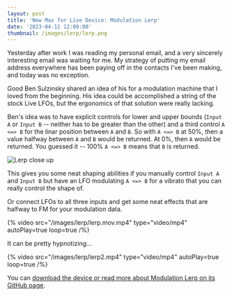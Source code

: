 ```yaml
---
layout: post
title: 'New Max for Live Device: Modulation Lerp'
date: '2023-04-11 12:00:00'
thumbnail: /images/lerp/lerp.png
---
```


Yesterday after work I was reading my personal email, and a very sincerely
interesting email was waiting for me. My strategy of putting my email address
everywhere has been paying off in the contacts I've been making, and today was
no exception.

Good Ben Sulzinsky shared an idea of his for a modulation machine that I loved
from the beginning. His idea could be accomplished a string of the stock Live
LFOs, but the ergonomics of that solution were really lacking.

Ben's idea was to have explicit controls for lower and upper bounds (`Input A` or
`Input B` -- neither has to be greater than the other) and a third control `A <=> B` for
the linar position between `A` and `B`. So with `A <=> B` at 50%, then a
value halfway between `A` and `B` would be returned. At 0%, then `A` would be
returned. You guessed it -- 100% `A <=> B` means that `B` is returned.

![Lerp close up](/images/lerp/lerp.png)

This gives you some neat shaping abilities if you manually control `Input A` and
`Input B` but have an LFO modulating `A <=> B` for a vibrato that you can really
control the shape of.

Or connect LFOs to all three inputs and get some neat effects that are halfway
to FM for your modulation data.

{% video src="/images/lerp/lerp.mov.mp4" type="video/mp4" autoPlay=true loop=true /%}

It can be pretty hypnotizing...

{% video src="/images/lerp/lerp2.mp4" type="video/mp4" autoPlay=true loop=true /%}

You can [download the device or read more about Modulation Lerp on its GitHub page](https://github.com/zsteinkamp/m4l-Modulation-Lerp).
